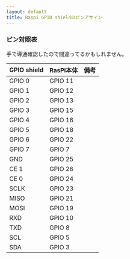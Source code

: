 ```yaml
---
layout: default  
title: Raspi GPIO shieldのピンアサイン
---
```


### ピン対照表

手で導通確認したので間違ってるかもしれません。


|GPIO shield | RasPi本体   | 備考         |
|:-----------|:------------|:------------:|
| GPIO 0     | GPIO 11     |              |
| GPIO 1     | GPIO 12     |              |
| GPIO 2     | GPIO 13     |              |
| GPIO 3     | GPIO 15     |              |
| GPIO 4     | GPIO 16     |              |
| GPIO 5     | GPIO 18     |              |
| GPIO 6     | GPIO 22     |              |
| GPIO 7     | GPIO 7      |              |
| GND        | GPIO 25     |              |
| CE 1       | GPIO 26     |              |
| CE 0       | GPIO 24     |              |
| SCLK       | GPIO 23     |              |
| MISO       | GPIO 21     |              |
| MOSI       | GPIO 19     |              |
| RXD        | GPIO 10     |              |
| TXD        | GPIO 8      |              |
| SCL        | GPIO 5      |              |
| SDA        | GPIO 3      |              |
